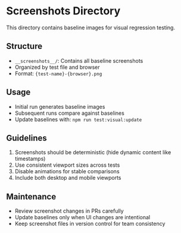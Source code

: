# Screenshots Directory

This directory contains baseline images for visual regression testing.

## Structure

- `__screenshots__/`: Contains all baseline screenshots
- Organized by test file and browser
- Format: `{test-name}-{browser}.png`

## Usage

- Initial run generates baseline images
- Subsequent runs compare against baselines
- Update baselines with: `npm run test:visual:update`

## Guidelines

1. Screenshots should be deterministic (hide dynamic content like timestamps)
2. Use consistent viewport sizes across tests
3. Disable animations for stable comparisons
4. Include both desktop and mobile viewports

## Maintenance

- Review screenshot changes in PRs carefully
- Update baselines only when UI changes are intentional
- Keep screenshot files in version control for team consistency
